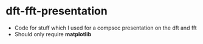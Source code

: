 # dft-fft-presentation
- Code for stuff which I used for a compsoc presentation on the dft and fft
- Should only require **matplotlib**